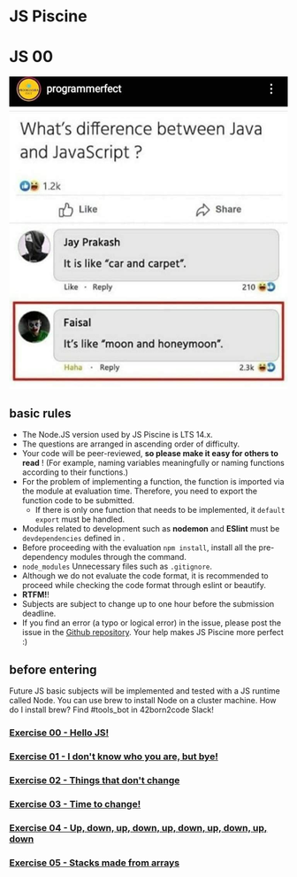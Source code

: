 # JS Piscine

# JS 00

![](images/js_is_not_java.jpg)

## basic rules

* The Node.JS version used by JS Piscine is LTS 14.x.
* The questions are arranged in ascending order of difficulty.
* Your code will be peer-reviewed, **so please make it easy for others to read** ! (For example, naming variables meaningfully or naming functions according to their functions.)
* For the problem of implementing a function, the function is imported via the module at evaluation time. Therefore, you need to export the function code to be submitted.
  - If there is only one function that needs to be implemented, it `default export` must be handled.
* Modules related to development such as **nodemon** and  **ESlint** must be `devdependencies` defined in .
* Before proceeding with the evaluation `npm install`, install all the pre-dependency modules through the command.
* `node_modules` Unnecessary files such as `.gitignore`.
* Although we do not evaluate the code format, it is recommended to proceed while checking the code format through eslint or beautify.
* **RTFM!**!
* Subjects are subject to change up to one hour before the submission deadline.
* If you find an error (a typo or logical error) in the issue, please post the issue in the [Github repository](https://github.com/issamelferkh/Piscine_JS). Your help makes JS Piscine more perfect :)

## before entering

Future JS basic subjects will be implemented and tested with a JS runtime called Node. You can use brew to install Node on a cluster machine. How do I install brew? Find #tools_bot in 42born2code Slack!

### [Exercise 00 - Hello JS!](ex00.md)
### [Exercise 01 - I don't know who you are, but bye!](ex01.md)
### [Exercise 02 - Things that don't change](ex02.md)
### [Exercise 03 - Time to change!](ex03.md)
### [Exercise 04 - Up, down, up, down, up, down, up, down, up, down](ex04.md)
### [Exercise 05 - Stacks made from arrays](ex05.md)
